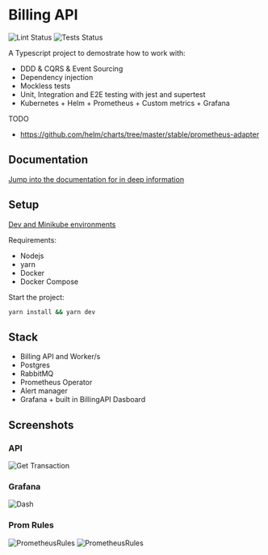 # Billing API

![Lint Status](https://github.com/jorge07/billing-api/workflows/Lint/badge.svg)
![Tests Status](https://github.com/jorge07/billing-api/workflows/Tests/badge.svg)

A Typescript project to demostrate how to work with:

- DDD & CQRS & Event Sourcing
- Dependency injection
- Mockless tests
- Unit, Integration and E2E testing with jest and supertest
- Kubernetes + Helm + Prometheus + Custom metrics + Grafana

TODO
- https://github.com/helm/charts/tree/master/stable/prometheus-adapter

## Documentation

[Jump into the documentation for in deep information](doc/README.md)

## Setup

[Dev and Minikube environments](doc/envs.md)

Requirements:

- Nodejs
- yarn
- Docker
- Docker Compose

Start the project:

```sh
yarn install && yarn dev
```

## Stack

- Billing API and Worker/s
- Postgres
- RabbitMQ
- Prometheus Operator
- Alert manager
- Grafana + built in BillingAPI Dasboard

## Screenshots

### API

![Get Transaction](https://i.imgur.com/RFDOvaT.png)

### Grafana

![Dash](https://i.imgur.com/84YoLck.png)

### Prom Rules

![PrometheusRules](https://i.imgur.com/HS4lMoA.png)
![PrometheusRules](https://i.imgur.com/SZG76IG.png)
